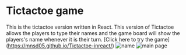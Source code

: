 # Tictactoe game
This is the tictactoe version written in React. This version of Tictactoe allows the players to type their names and the game board will show the players's name whenever it is their turn.
[Click here to try the game] (https://mnsd05.github.io/Tictactoe-inreact/)
![name](https://user-images.githubusercontent.com/99007109/218506834-c02410de-3f24-42e2-a6b3-bcd2451c1bde.png)
![main page](https://user-images.githubusercontent.com/99007109/218506853-4525e0a5-604f-4399-8142-166c1ef20c67.png)
